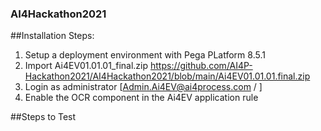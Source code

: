 ### AI4Hackathon2021

##Installation Steps:

1. Setup a deployment environment with Pega PLatform 8.5.1
2. Import Ai4EV01.01.01_final.zip
https://github.com/AI4P-Hackathon2021/AI4Hackathon2021/blob/main/Ai4EV01.01.01.final.zip
3. Login as administrator [Admin.Ai4EV@ai4process.com / ]
4. Enable the OCR component in the Ai4EV application rule

##Steps to Test


